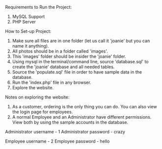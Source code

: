Requirements to Run the Project:

1. MySQL Support
2. PHP Server

How to Set-up Project:

1. Make sure all files are in one folder (let us call it 'joanie' but you can name it anything).
2. All photos should be in a folder called 'images'.
3. This 'images' folder should be insider the 'joanie' folder.
4. Using mysql in the terminal/command line, source 'database.sql' to create the 'joanie' database and all needed tables.
5. Source the 'populate.sql' file in order to have sample data in the database.
6. Run the 'index.php' file in any browser.
7. Explore the website.

Notes on exploring the website:

1. As a customer, ordering is the only thing you can do. You can also view the login page for employees.
2. A normal Employee and an Administrator have different permissions. View both by using the sample accounts in the database.
     
Administrator username - 1
Administrator password - crazy 

Employee username - 2
Employee password - hello
